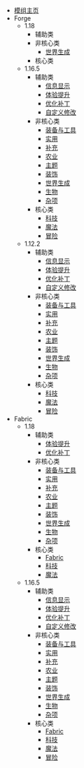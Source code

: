 * [模组主页](mod/)
* Forge
  * 1.18
    * 辅助类
    * 非核心类
      * [世界生成](mod/forge/1.18/非核心类/世界生成.md)
    * 核心类
  * 1.16.5
    * 辅助类
      * [信息显示](mod/forge/1.16.5/辅助类/信息显示.md)
      * [体验提升](mod/forge/1.16.5/辅助类/体验提升.md)
      * [优化补丁](mod/forge/1.16.5/辅助类/优化补丁.md)
      * [自定义修改](mod/forge/1.16.5/辅助类/自定义修改.md)
    * 非核心类
      * [装备与工具](mod/forge/1.16.5/非核心类/装备与工具.md)
      * [实用](mod/forge/1.16.5/非核心类/实用.md)
      * [补充](mod/forge/1.16.5/非核心类/补充.md)
      * [农业](mod/forge/1.16.5/非核心类/农业.md)
      * [主题](mod/forge/1.16.5/非核心类/主题.md)
      * [装饰](mod/forge/1.16.5/非核心类/装饰.md)
      * [世界生成](mod/forge/1.16.5/非核心类/世界生成.md)
      * [生物](mod/forge/1.16.5/非核心类/生物.md)
      * [杂项](mod/forge/1.16.5/非核心类/杂项.md)
    * 核心类
      * [科技](mod/forge/1.16.5/核心类/科技.md)
      * [魔法](mod/forge/1.16.5/核心类/魔法.md)
      * [冒险](mod/forge/1.16.5/核心类/冒险.md)
  * 1.12.2
    * 辅助类
      * [信息显示](mod/forge/1.12.2/辅助类/信息显示.md)
      * [体验提升](mod/forge/1.12.2/辅助类/体验提升.md)
      * [优化补丁](mod/forge/1.12.2/辅助类/优化补丁.md)
      * [自定义修改](mod/forge/1.12.2/辅助类/自定义修改.md)
    * 非核心类
      * [装备与工具](mod/forge/1.12.2/非核心类/装备与工具.md)
      * [实用](mod/forge/1.12.2/非核心类/实用.md)
      * [补充](mod/forge/1.12.2/非核心类/补充.md)
      * [农业](mod/forge/1.12.2/非核心类/农业.md)
      * [主题](mod/forge/1.12.2/非核心类/主题.md)
      * [装饰](mod/forge/1.12.2/非核心类/装饰.md)
      * [世界生成](mod/forge/1.12.2/非核心类/世界生成.md)
      * [生物](mod/forge/1.12.2/非核心类/生物.md)
      * [杂项](mod/forge/1.12.2/非核心类/杂项.md)
    * 核心类
      * [科技](mod/forge/1.12.2/核心类/科技.md)
      * [魔法](mod/forge/1.12.2/核心类/魔法.md)
      * [冒险](mod/forge/1.12.2/核心类/冒险.md)
* Fabric
  * 1.18
    * 辅助类
      * [体验提升](mod/fabric/1.16.5/辅助类/体验提升.md)
      * [优化补丁](mod/fabric/1.18/辅助类/优化补丁.md)
    * 非核心类
      * [装备与工具](mod/fabric/1.18/非核心类/装备与工具.md)
      * [实用](mod/fabric/1.18/非核心类/装备与工具.md)
      * [补充](mod/fabric/1.18/非核心类/补充.md)
      * [农业](mod/fabric/1.18/非核心类/农业.md)
      * [主题](mod/fabric/1.18/非核心类/主题.md)
      * [装饰](mod/fabric/1.18/非核心类/装饰.md)
      * [世界生成](mod/fabric/1.18/非核心类/世界生成.md)
      * [生物](mod/fabric/1.18/非核心类/生物.md)
      * [杂项](mod/fabric/1.18/非核心类/杂项.md)
    * 核心类
      * [Fabric](mod/fabric/1.18/核心类/Fabric.md)
      * [科技](mod/fabric/1.18/核心类/科技.md)
      * [魔法](mod/fabric/1.18/核心类/魔法.md)
  * 1.16.5
    * 辅助类
      * [信息显示](mod/fabric/1.16.5/辅助类/信息显示.md)
      * [体验提升](mod/fabric/1.16.5/辅助类/体验提升.md)
      * [优化补丁](mod/fabric/1.16.5/辅助类/优化补丁.md)
      * [自定义修改](mod/fabric/1.16.5/辅助类/自定义修改.md)
    * 非核心类
      * [装备与工具](mod/fabric/1.16.5/非核心类/装备与工具.md)
      * [实用](mod/fabric/1.16.5/非核心类/装备与工具.md)
      * [补充](mod/fabric/1.16.5/非核心类/补充.md)
      * [农业](mod/fabric/1.16.5/非核心类/农业.md)
      * [主题](mod/fabric/1.16.5/非核心类/主题.md)
      * [装饰](mod/fabric/1.16.5/非核心类/装饰.md)
      * [世界生成](mod/fabric/1.16.5/非核心类/世界生成.md)
      * [生物](mod/fabric/1.16.5/非核心类/生物.md)
      * [杂项](mod/fabric/1.16.5/非核心类/杂项.md)
    * 核心类
      * [Fabric](mod/fabric/1.16.5/核心类/Fabric.md)
      * [科技](mod/fabric/1.16.5/核心类/科技.md)
      * [魔法](mod/fabric/1.16.5/核心类/魔法.md)
      * [冒险](mod/fabric/1.16.5/核心类/冒险.md)
